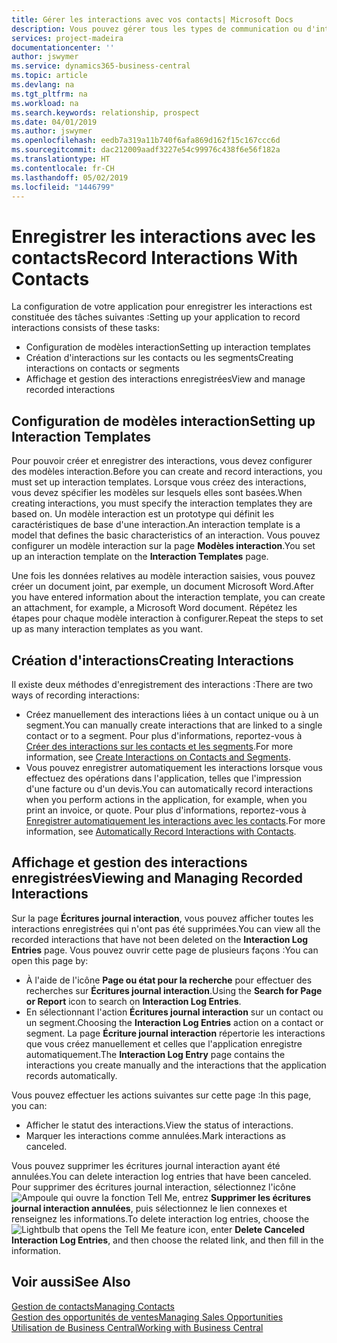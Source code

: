 ```yaml
---
title: Gérer les interactions avec vos contacts| Microsoft Docs
description: Vous pouvez gérer tous les types de communication ou d'interactions entre votre société et vos contacts. Par exemple, une communication par lettre, par téléphone, lors de réunions, etc.
services: project-madeira
documentationcenter: ''
author: jswymer
ms.service: dynamics365-business-central
ms.topic: article
ms.devlang: na
ms.tgt_pltfrm: na
ms.workload: na
ms.search.keywords: relationship, prospect
ms.date: 04/01/2019
ms.author: jswymer
ms.openlocfilehash: eedb7a319a11b740f6afa869d162f15c167ccc6d
ms.sourcegitcommit: dac212009aadf3227e54c99976c438f6e56f182a
ms.translationtype: HT
ms.contentlocale: fr-CH
ms.lasthandoff: 05/02/2019
ms.locfileid: "1446799"
---
```

# <a name="record-interactions-with-contacts"></a><span data-ttu-id="0d72e-103">Enregistrer les interactions avec les contacts</span><span class="sxs-lookup"><span data-stu-id="0d72e-103">Record Interactions With Contacts</span></span>
<span data-ttu-id="0d72e-104">La configuration de votre application pour enregistrer les interactions est constituée des tâches suivantes :</span><span class="sxs-lookup"><span data-stu-id="0d72e-104">Setting up your application to record interactions consists of these tasks:</span></span>

* <span data-ttu-id="0d72e-105">Configuration de modèles interaction</span><span class="sxs-lookup"><span data-stu-id="0d72e-105">Setting up interaction templates</span></span>  
* <span data-ttu-id="0d72e-106">Création d'interactions sur les contacts ou les segments</span><span class="sxs-lookup"><span data-stu-id="0d72e-106">Creating interactions on contacts or segments</span></span>  
* <span data-ttu-id="0d72e-107">Affichage et gestion des interactions enregistrées</span><span class="sxs-lookup"><span data-stu-id="0d72e-107">View and manage recorded interactions</span></span>  

##  <a name="setting-up-interaction-templates"></a><span data-ttu-id="0d72e-108">Configuration de modèles interaction</span><span class="sxs-lookup"><span data-stu-id="0d72e-108">Setting up Interaction Templates</span></span>
<span data-ttu-id="0d72e-109">Pour pouvoir créer et enregistrer des interactions, vous devez configurer des modèles interaction.</span><span class="sxs-lookup"><span data-stu-id="0d72e-109">Before you can create and record interactions, you must set up interaction templates.</span></span> <span data-ttu-id="0d72e-110">Lorsque vous créez des interactions, vous devez spécifier les modèles sur lesquels elles sont basées.</span><span class="sxs-lookup"><span data-stu-id="0d72e-110">When creating interactions, you must specify the interaction templates they are based on.</span></span> <span data-ttu-id="0d72e-111">Un modèle interaction est un prototype qui définit les caractéristiques de base d'une interaction.</span><span class="sxs-lookup"><span data-stu-id="0d72e-111">An interaction template is a model that defines the basic characteristics of an interaction.</span></span>
<span data-ttu-id="0d72e-112">Vous pouvez configurer un modèle interaction sur la page **Modèles interaction**.</span><span class="sxs-lookup"><span data-stu-id="0d72e-112">You set up an interaction template on the **Interaction Templates** page.</span></span>

<span data-ttu-id="0d72e-113">Une fois les données relatives au modèle interaction saisies, vous pouvez créer un document joint, par exemple, un document Microsoft Word.</span><span class="sxs-lookup"><span data-stu-id="0d72e-113">After you have entered information about the interaction template, you can create an attachment, for example, a Microsoft Word document.</span></span> <span data-ttu-id="0d72e-114">Répétez les étapes pour chaque modèle interaction à configurer.</span><span class="sxs-lookup"><span data-stu-id="0d72e-114">Repeat the steps to set up as many interaction templates as you want.</span></span>  

## <a name="creating-interactions"></a><span data-ttu-id="0d72e-115">Création d'interactions</span><span class="sxs-lookup"><span data-stu-id="0d72e-115">Creating Interactions</span></span>
<span data-ttu-id="0d72e-116">Il existe deux méthodes d'enregistrement des interactions :</span><span class="sxs-lookup"><span data-stu-id="0d72e-116">There are two ways of recording interactions:</span></span>

* <span data-ttu-id="0d72e-117">Créez manuellement des interactions liées à un contact unique ou à un segment.</span><span class="sxs-lookup"><span data-stu-id="0d72e-117">You can manually create interactions that are linked to a single contact or to a segment.</span></span> <span data-ttu-id="0d72e-118">Pour plus d'informations, reportez-vous à [Créer des interactions sur les contacts et les segments](marketing-how-create-interactions.md).</span><span class="sxs-lookup"><span data-stu-id="0d72e-118">For more information, see [Create Interactions on Contacts and Segments](marketing-how-create-interactions.md).</span></span>  
* <span data-ttu-id="0d72e-119">Vous pouvez enregistrer automatiquement les interactions lorsque vous effectuez des opérations dans l'application, telles que l'impression d'une facture ou d'un devis.</span><span class="sxs-lookup"><span data-stu-id="0d72e-119">You can automatically record interactions when you perform actions in the application, for example, when you print an invoice, or quote.</span></span> <span data-ttu-id="0d72e-120">Pour plus d'informations, reportez-vous à [Enregistrer automatiquement les interactions avec les contacts](marketing-auto-record-interactions.md).</span><span class="sxs-lookup"><span data-stu-id="0d72e-120">For more information, see [Automatically Record Interactions with Contacts](marketing-auto-record-interactions.md).</span></span>

## <a name="viewing-and-managing-recorded-interactions"></a><span data-ttu-id="0d72e-121">Affichage et gestion des interactions enregistrées</span><span class="sxs-lookup"><span data-stu-id="0d72e-121">Viewing and Managing Recorded Interactions</span></span>
<span data-ttu-id="0d72e-122">Sur la page **Écritures journal interaction**, vous pouvez afficher toutes les interactions enregistrées qui n'ont pas été supprimées.</span><span class="sxs-lookup"><span data-stu-id="0d72e-122">You can view all the recorded interactions that have not been deleted on the **Interaction Log Entries** page.</span></span> <span data-ttu-id="0d72e-123">Vous pouvez ouvrir cette page de plusieurs façons :</span><span class="sxs-lookup"><span data-stu-id="0d72e-123">You can open this page by:</span></span>

* <span data-ttu-id="0d72e-124">À l'aide de l'icône **Page ou état pour la recherche** pour effectuer des recherches sur **Écritures journal interaction**.</span><span class="sxs-lookup"><span data-stu-id="0d72e-124">Using the **Search for Page or Report** icon to search on **Interaction Log Entries**.</span></span>
* <span data-ttu-id="0d72e-125">En sélectionnant l'action **Écritures journal interaction** sur un contact ou un segment.</span><span class="sxs-lookup"><span data-stu-id="0d72e-125">Choosing the **Interaction Log Entries** action on a contact or segment.</span></span>
  <span data-ttu-id="0d72e-126">La page **Écriture journal interaction** répertorie les interactions que vous créez manuellement et celles que l'application enregistre automatiquement.</span><span class="sxs-lookup"><span data-stu-id="0d72e-126">The **Interaction Log Entry** page contains the interactions you create manually and the interactions that the application records automatically.</span></span>

<span data-ttu-id="0d72e-127">Vous pouvez effectuer les actions suivantes sur cette page :</span><span class="sxs-lookup"><span data-stu-id="0d72e-127">In this page, you can:</span></span>

* <span data-ttu-id="0d72e-128">Afficher le statut des interactions.</span><span class="sxs-lookup"><span data-stu-id="0d72e-128">View the status of interactions.</span></span>
* <span data-ttu-id="0d72e-129">Marquer les interactions comme annulées.</span><span class="sxs-lookup"><span data-stu-id="0d72e-129">Mark interactions as canceled.</span></span>

<span data-ttu-id="0d72e-130">Vous pouvez supprimer les écritures journal interaction ayant été annulées.</span><span class="sxs-lookup"><span data-stu-id="0d72e-130">You can delete interaction log entries that have been canceled.</span></span> <span data-ttu-id="0d72e-131">Pour supprimer des écritures journal interaction, sélectionnez l'icône ![Ampoule qui ouvre la fonction Tell Me](media/ui-search/search_small.png "Dites-moi ce que vous voulez faire"), entrez **Supprimer les écritures journal interaction annulées**, puis sélectionnez le lien connexes et renseignez les informations.</span><span class="sxs-lookup"><span data-stu-id="0d72e-131">To delete interaction log entries, choose the ![Lightbulb that opens the Tell Me feature](media/ui-search/search_small.png "Tell me what you want to do") icon, enter **Delete Canceled Interaction Log Entries**, and then choose the related link, and then fill in the information.</span></span>

## <a name="see-also"></a><span data-ttu-id="0d72e-132">Voir aussi</span><span class="sxs-lookup"><span data-stu-id="0d72e-132">See Also</span></span>
[<span data-ttu-id="0d72e-133">Gestion de contacts</span><span class="sxs-lookup"><span data-stu-id="0d72e-133">Managing Contacts</span></span>](marketing-contacts.md)  
[<span data-ttu-id="0d72e-134">Gestion des opportunités de ventes</span><span class="sxs-lookup"><span data-stu-id="0d72e-134">Managing Sales Opportunities</span></span>](marketing-manage-sales-opportunities.md)  
[<span data-ttu-id="0d72e-135">Utilisation de Business Central</span><span class="sxs-lookup"><span data-stu-id="0d72e-135">Working with Business Central</span></span>](ui-work-product.md)  
